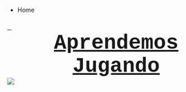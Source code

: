 
<ul class="breadcrumb">
  <li>Home</li>
</ul>
<html>
<body>
<h3><u><font face="courier new, courier, monospace">&nbsp;<font size="7"> <center>Aprendemos Jugando</center>

<body background="rainbow.jpg">


<img src="https://kinder3binamc.files.wordpress.com/2016/08/bienvenida.jpg" />






  
 
 
 
  

  

 
  






